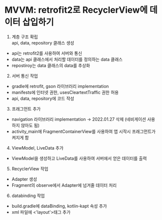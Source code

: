 # MVVM: retrofit2로 RecyclerView에 데이터 삽입하기

1. 계층 구조 확립</br>
api, data, repository 클래스 생성</br>
- api는 retrofit2를 사용하여 서버와 통신
- data는 api 클래스에서 처리할 데이터를 정의하는 data 클래스
- repostiroy는 data 클래스의 data를 추상화

2. 서버 통신 작업
- gradle에 retrofit, gson 라이브러리 implementation
- manifests에 인터넷 권한, usesCleartextTraffic 권한 허용
- api, data, repository에 코드 작성

3. 프래그먼트 추가
- navigation 라이브러리 implementation -> 2022.01.27 삭제 (네비게이션 사용하지 않아도 됨)
- activity_main에 FragmentContainerView를 사용하여 앱 시작시 프래그먼트가 켜지게 함

4. ViewModel, LiveData 추가
- ViewModel을 생성하고 LiveData를 사용하여 서버에서 얻은 데이터를 출력

5. RecyclerView 작업
- Adapter 생성
- Fragment의 observe에서 Adapter에 넘겨줄 데이터 처리

6. databinding 작업
- build.gradle에 dataBinding, kotlin-kapt 속성 추가
- xml 파일에 <'layout'>태그 추가
